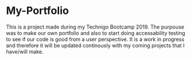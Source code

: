 # My-Portfolio

This is a project made during my Technigo Bootcamp 2019. The purpouse was to make our own portfolio and also to start doing accessability testing to see if our code is good from a user perspective. It is a work in progress and therefore it will be updated continously with my coming projects that I have/will make.
